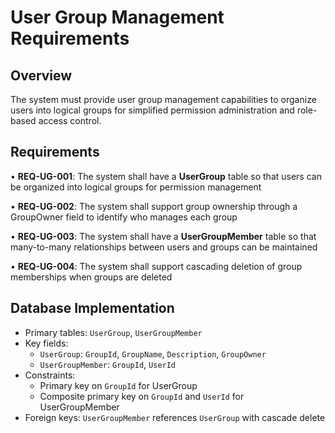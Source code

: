 # User Group Management Requirements

## Overview
The system must provide user group management capabilities to organize users into logical groups for simplified permission administration and role-based access control.

## Requirements

• **REQ-UG-001**: The system shall have a **UserGroup** table so that users can be organized into logical groups for permission management

• **REQ-UG-002**: The system shall support group ownership through a GroupOwner field to identify who manages each group

• **REQ-UG-003**: The system shall have a **UserGroupMember** table so that many-to-many relationships between users and groups can be maintained

• **REQ-UG-004**: The system shall support cascading deletion of group memberships when groups are deleted

## Database Implementation
- Primary tables: `UserGroup`, `UserGroupMember`
- Key fields:
  - `UserGroup`: `GroupId`, `GroupName`, `Description`, `GroupOwner`
  - `UserGroupMember`: `GroupId`, `UserId`
- Constraints: 
  - Primary key on `GroupId` for UserGroup
  - Composite primary key on `GroupId` and `UserId` for UserGroupMember
- Foreign keys: `UserGroupMember` references `UserGroup` with cascade delete

